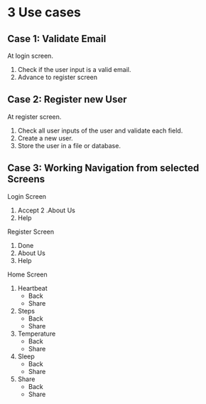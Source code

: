 # 3 Use cases

## Case 1: Validate Email
At login screen. 

1. Check if the user input is a valid email.
2. Advance to register screen


## Case 2: Register new User
At register screen.

1. Check all user inputs of the user and validate each field. 
2. Create a new user.
3. Store the user in a file or database.

## Case 3: Working Navigation from selected Screens
Login Screen

1. Accept
2 .About Us
3. Help

Register Screen

1. Done
2. About Us
3. Help

Home Screen

1. Heartbeat
   * Back
   * Share
2. Steps
   * Back
   * Share
3. Temperature
   * Back
   * Share
4. Sleep
   * Back
   * Share
5. Share
   * Back
   * Share

